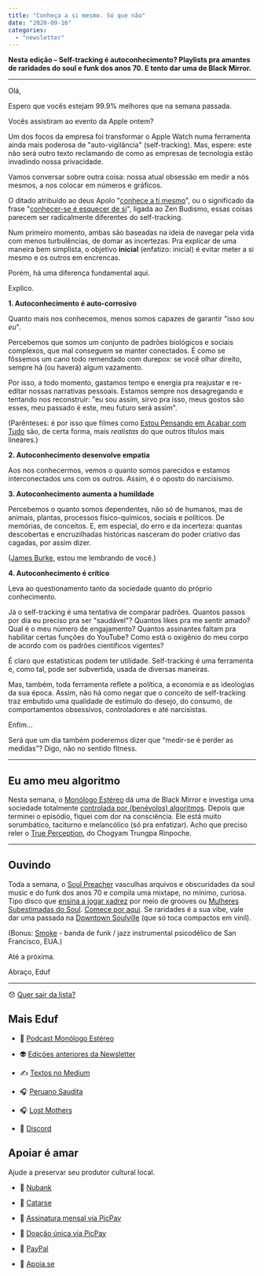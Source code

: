 ```yaml
---
title: "Conheça a si mesmo. Só que não"
date: "2020-09-16"
categories: 
  - "newsletter"
---
```


**Nesta edição – Self-tracking é autoconhecimento? Playlists pra amantes de raridades do soul e funk dos anos 70. E tento dar uma de Black Mirror.**

* * *

Olá,

Espero que vocês estejam 99.9% melhores que na semana passada.

Vocês assistiram ao evento da Apple ontem?

Um dos focos da empresa foi transformar o Apple Watch numa ferramenta ainda mais poderosa de "auto-vigilância" (self-tracking). Mas, espere: este não será outro texto reclamando de como as empresas de tecnologia estão invadindo nossa privacidade.

Vamos conversar sobre outra coisa: nossa atual obsessão em medir a nós mesmos, a nos colocar em números e gráficos.

O ditado atribuído ao deus Apolo "[conhece a ti mesmo](https://www.todamateria.com.br/conhece-te-a-ti-mesmo/)", ou o significado da frase "[conhecer-se é esquecer de si](https://www.lionsroar.com/pema-chodron-to-know-yourself-is-to-forget-yourself/)", ligada ao Zen Budismo, essas coisas parecem ser radicalmente diferentes do self-tracking.

Num primeiro momento, ambas são baseadas na ideia de navegar pela vida com menos turbulências, de domar as incertezas. Pra explicar de uma maneira bem simplista, o objetivo **inicial** (enfatizo: inicial) é evitar meter a si mesmo e os outros em encrencas.

Porém, há uma diferença fundamental aqui.

Explico.

**1\. Autoconhecimento é auto-corrosivo**

Quanto mais nos conhecemos, menos somos capazes de garantir "isso _sou eu_".

Percebemos que somos um conjunto de padrões biológicos e sociais complexos, que mal conseguem se manter conectados. É como se fôssemos um cano todo remendado com durepox: se você olhar direito, sempre há (ou haverá) algum vazamento.

Por isso, a todo momento, gastamos tempo e energia pra reajustar e re-editar nossas narrativas pessoais. Estamos sempre nos desagregando e tentando nos reconstruir: "eu sou assim, sirvo pra isso, meus gostos são esses, meu passado é este, meu futuro será assim".

(Parênteses: é por isso que filmes como [Estou Pensando em Acabar com Tudo](https://www.netflix.com/br/title/80211559) são, de certa forma, mais _realistas_ do que outros títulos mais lineares.)

**2\. Autoconhecimento desenvolve empatia**

Aos nos conhecermos, vemos o quanto somos parecidos e estamos interconectados uns com os outros. Assim, é o oposto do narcisismo.

**3\. Autoconhecimento aumenta a humildade**

Percebemos o quanto somos dependentes, não só de humanos, mas de animais, plantas, processos físico-químicos, sociais e políticos. De memórias, de conceitos. E, em especial, do erro e da incerteza: quantas descobertas e encruzilhadas históricas nasceram do poder criativo das cagadas, por assim dizer.

([James Burke](https://en.wikipedia.org/wiki/Connections_(TV_series)), estou me lembrando de você.)

**4\. Autoconhecimento é crítico**

Leva ao questionamento tanto da sociedade quanto do próprio conhecimento.

Já o self-tracking é uma tentativa de comparar padrões. Quantos passos por dia eu preciso pra ser "saudável"? Quantos likes pra me sentir amado? Qual é o meu número de engajamento? Quantos assinantes faltam pra habilitar certas funções do YouTube? Como está o oxigênio do meu corpo de acordo com os padrões científicos vigentes?

É claro que estatísticas podem ter utilidade. Self-tracking é uma ferramenta e, como tal, pode ser subvertida, usada de diversas maneiras.

Mas, também, toda ferramenta reflete a política, a economia e as ideologias da sua época. Assim, não há como negar que o conceito de self-tracking traz embutido uma qualidade de estímulo do desejo, do consumo, de comportamentos obsessivos, controladores e até narcisistas.

Enfim…

Será que um dia também poderemos dizer que “medir-se é perder as medidas”? Digo, não no sentido fitness.

* * *

## Eu amo meu algoritmo

Nesta semana, o [Monólogo Estéreo](https://anchor.fm/monoestereo) dá uma de Black Mirror e investiga uma sociedade totalmente [controlada por (benévolos) algoritmos](https://anchor.fm/monoestereo/episodes/A-paz-dos-computadores-ejigmp). Depois que terminei o episódio, fiquei com dor na consciência. Ele está muito sorumbático, taciturno e melancólico (só pra enfatizar). Acho que preciso reler o [True Perception](https://books.google.com.br/books/about/True_Perception.html?id=S8BszVI638AC&redir_esc=y), do Chogyam Trungpa Rinpoche.

* * *

## Ouvindo

Toda a semana, o [Soul Preacher](https://www.mixcloud.com/soulpreachernight/) vasculhas arquivos e obscuridades da soul music e do funk dos anos 70 e compila uma mixtape, no mínimo, curiosa. Tipo disco que [ensina a jogar xadrez](https://www.mixcloud.com/thenextmen/the-nextmen-checkmate/) por meio de grooves ou [Mulheres Subestimadas do Soul](https://www.mixcloud.com/soulpreachernight/underrated-soul-sisters-part-4/). [Comece por aqui](https://www.mixcloud.com/soulpreachernight/the-world-in-songs/). Se raridades é a sua vibe, vale dar uma passada na [Downtown Soulville](https://www.wfmu.org/playlists/SV) (que só toca compactos em vinil).

(Bonus: [Smoke](https://www.youtube.com/watch?v=GFFZeT7ZMCM) - banda de funk / jazz instrumental psicodélico de San Francisco, EUA.)

Até a próxima.

Abraço‚ Eduf

* * *

😞 [Quer sair da lista?](https://email.mg2.substack.com/c/eJxVkVuPqjAUhX8NvB3SlovwwIOjB4fJUTMTx9sLKe0Gq9AyUET89VP16SRNuru6d1ezPkY1lKod40Z12u47aDPBY4xcP0QBsnnscRz6oS26rGgBaiqqWLc92E2fV4JRLZR8TIRBEE3sUzxByHcL5HrYB5ZPgEaFP8l5SBHOTYuZMz4Z7bkAySCGK7SjkmBX8UnrprPcqUUSs4D3hdP1eacpuzhM1Uaj7OFmCi46mleQPb9juUmjOKOdtty5RQKtLiBNCeMHZmQ77kl1Sc_qtpwv8Xo-JcvZINgiuvMkao6zNFhvprfVprz9m300h_2nWJ__4vWmRKvNN17eL11aV3c2pkEq3_BBIG91PvirMe1SuTJno9dfDSOJyBfb4rjDJ7obRPHp_NTvDDMpvHnyg7zFn2sQ7d9C73r93nlHOvsazu42Re_lkChbxAQRhEISYJ_4buRgB_f5QKnXEKEsD9Ul-S8Mu41NQLTlqoBWUsnhZrrKRxzPawMnM3vdS6HHDOQjLf7ipl-knxj02EAsYegq0Bral2hgRgj7IbaNI1fmTfkwK34BCOS7Zw)

## Mais Eduf

- 🎤 [Podcast Monólogo Estéreo](https://anchor.fm/monoestereo)
    
- 👽 [Edições anteriores da Newsletter](https://eduf.substack.com/)
    
- ✍️ [Textos no Medium](http://medium.com/@eduf)
    
- 🎧 [Peruano Saudita](https://soundcloud.com/eduf/sets/peruano-saudita-hom-nimo)
    
- 🎧 [Lost Mothers](https://soundcloud.com/eduf/sets/lost-mothers)
    
- 💬 [Discord](https://discord.gg/w7nUWN7)
    

## Apoiar é amar

Ajude a preservar seu produtor cultural local.

- 🤝 [Nubank](https://nubank.com.br/pagar/1ezff9/Zqnh6gcXu8)
    
- 🤝 [Catarse](https://www.catarse.me/eduf)
    
- 🤝 [Assinatura mensal via PicPay](https://picpay.me/edufeduf)
    
- 🤝 [Doação única via PicPay](https://picpay.me/eduardo.fernandes.silva29)
    
- 🤝 [PayPal](https://www.paypal.com/cgi-bin/webscr?cmd=_s-xclick&hosted_button_id=V754DZ6ZKC4PU&source=url)
    
- 🤝 [Apoia.se](http://apoia.se/eduf)
